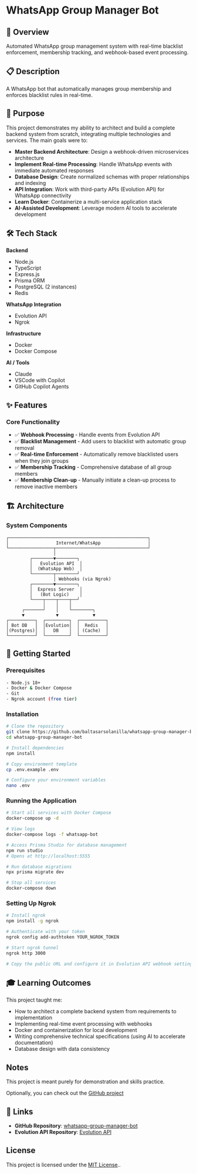 # WhatsApp Group Manager Bot

## 🤖 Overview

Automated WhatsApp group management system with real-time blacklist enforcement, membership tracking, and webhook-based event processing.

## 📋 Description

A WhatsApp bot that automatically manages group membership and enforces blacklist rules in real-time.

## 🎯 Purpose

This project demonstrates my ability to architect and build a complete backend system from scratch, integrating multiple technologies and services. The main goals were to:

- **Master Backend Architecture**: Design a webhook-driven microservices architecture
- **Implement Real-time Processing**: Handle WhatsApp events with immediate automated responses
- **Database Design**: Create normalized schemas with proper relationships and indexing
- **API Integration**: Work with third-party APIs (Evolution API) for WhatsApp connectivity
- **Learn Docker**: Containerize a multi-service application stack
- **AI-Assisted Development**: Leverage modern AI tools to accelerate development

## 🛠️ Tech Stack

**Backend**

- Node.js
- TypeScript
- Express.js
- Prisma ORM
- PostgreSQL (2 instances)
- Redis

**WhatsApp Integration**

- Evolution API
- Ngrok

**Infrastructure**

- Docker
- Docker Compose

**AI / Tools**

- Claude
- VSCode with Copilot
- GitHub Copilot Agents

## ✨ Features

### **Core Functionality**

- ✅ **Webhook Processing** - Handle events from Evolution API
- ✅ **Blacklist Management** - Add users to blacklist with automatic group removal
- ✅ **Real-time Enforcement** - Automatically remove blacklisted users when they join groups
- ✅ **Membership Tracking** - Comprehensive database of all group members
- ✅ **Membership Clean-up** - Manually initiate a clean-up process to remove inactive members

## 🏗️ Architecture

### **System Components**

```
┌─────────────────────────────────────────────────────┐
│                  Internet/WhatsApp                  │
└─────────────────┬───────────────────────────────────┘
                  │
         ┌────────▼────────┐
         │   Evolution API  │
         │  (WhatsApp Web)  │
         └────────┬────────┘
                  │ Webhooks (via Ngrok)
         ┌────────▼────────┐
         │  Express Server  │
         │   (Bot Logic)    │
         └────┬────┬────┬──┘
              │    │    │
      ┌───────┘    │    └────────┐
      ▼            ▼             ▼
┌──────────┐  ┌─────────┐  ┌──────────┐
│ Bot DB   │  │Evolution│  │  Redis   │
│(Postgres)│  │   DB    │  │ (Cache)  │
└──────────┘  └─────────┘  └──────────┘
```

## 🚀 Getting Started

### **Prerequisites**

```bash
- Node.js 18+
- Docker & Docker Compose
- Git
- Ngrok account (free tier)
```

### **Installation**

```bash
# Clone the repository
git clone https://github.com/baltasarsolanilla/whatsapp-group-manager-bot.git
cd whatsapp-group-manager-bot

# Install dependencies
npm install

# Copy environment template
cp .env.example .env

# Configure your environment variables
nano .env
```

### **Running the Application**

```bash
# Start all services with Docker Compose
docker-compose up -d

# View logs
docker-compose logs -f whatsapp-bot

# Access Prisma Studio for database management
npm run studio
# Opens at http://localhost:5555

# Run database migrations
npx prisma migrate dev

# Stop all services
docker-compose down
```

### **Setting Up Ngrok**

```bash
# Install ngrok
npm install -g ngrok

# Authenticate with your token
ngrok config add-authtoken YOUR_NGROK_TOKEN

# Start ngrok tunnel
ngrok http 3000

# Copy the public URL and configure it in Evolution API webhook settings
```

## 🎓 Learning Outcomes

This project taught me:

- How to architect a complete backend system from requirements to implementation
- Implementing real-time event processing with webhooks
- Docker and containerization for local development
- Writing comprehensive technical specifications (using AI to accelerate documentation)
- Database design with data consistency

## Notes

This project is meant purely for demonstration and skills practice.

Optionally, you can check out the [GitHub project](https://github.com/users/baltasarsolanilla/projects/3)

## 🔗 Links

- **GitHub Repository**: [whatsapp-group-manager-bot](https://github.com/baltasarsolanilla/whatsapp-group-manager-bot)
- **Evolution API Repository**: [Evolution API](https://github.com/EvolutionAPI/evolution-api)

## License

This project is licensed under the [MIT License](LICENSE)..
